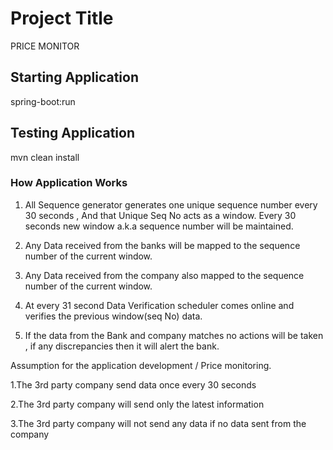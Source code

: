 # Project Title
PRICE MONITOR

## Starting Application
spring-boot:run

## Testing Application
mvn clean install

### How Application Works

1. All Sequence generator generates one unique sequence number every 30 seconds , And that Unique Seq No acts as a window.
Every 30 seconds new window a.k.a sequence number will be maintained.

2. Any Data received from the banks will be mapped to the sequence number of the current window.

3. Any Data received from the company also mapped to the sequence number of the current window.

4. At every 31 second Data Verification scheduler comes online and verifies the previous window(seq No) data.

5. If the data from the Bank and company matches no actions will be taken , if any discrepancies then it will alert the bank.

Assumption for the application development / Price monitoring.

1.The 3rd party company send data once every 30 seconds

2.The 3rd party company will send only the latest information

3.The 3rd party company will not send any data if no data sent from the company

